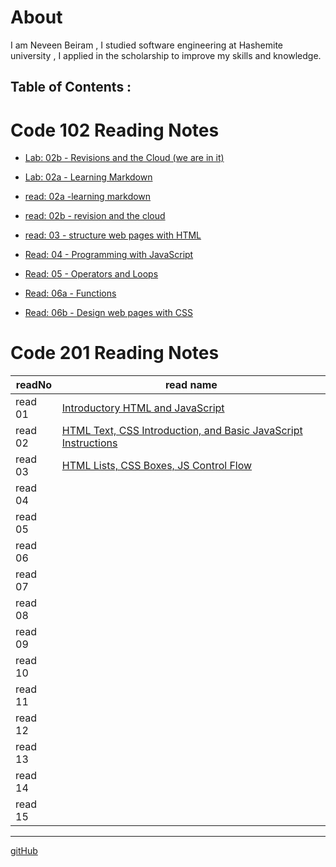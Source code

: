 



# About
I am Neveen Beiram , I studied software engineering at Hashemite university , I applied in the scholarship to improve my skills and knowledge.

## Table of Contents :

# Code 102 Reading Notes

* [Lab: 02b - Revisions and the Cloud (we are in it)](README.md) 

* [Lab: 02a - Learning Markdown](Lab02a.md)

* [read: 02a -learning markdown](Read02a.md)

* [read: 02b - revision and the cloud](Read02b.md)

* [read: 03 - structure web pages with HTML](Read03.md)

* [Read: 04 - Programming with JavaScript](Read04.md)

* [Read: 05 - Operators and Loops](Read05.md)

* [Read: 06a - Functions](Read06a.md)

* [Read: 06b - Design web pages with CSS](Read06b.md)

# Code 201 Reading Notes



| readNo  | read name                                                                   |
|  ---    |                     ---                                                     |
| read 01 |[Introductory HTML and JavaScript](class-01.md)                              |
| read 02 |[HTML Text, CSS Introduction, and Basic JavaScript Instructions](class-02.md)|
| read 03 |[HTML Lists, CSS Boxes, JS Control Flow](class-03.md)                        |
| read 04 |                                                                             |
| read 05 |                                                                             |
| read 06 |                                                                             |
| read 07 |                                                                             |
| read 08 |                                                                             |
| read 09 |                                                                             |
| read 10 |                                                                             |
| read 11 |                                                                             |
| read 12 |                                                                             |
| read 13 |                                                                             | 
| read 14 |                                                                             |
| read 15 |                                                                             |
*****

[gitHub](https://github.com/NeveenBeiram)

